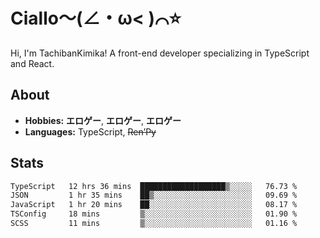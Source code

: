 # Ciallo～(∠・ω< )⌒⭐️

Hi, I'm TachibanKimika! A front-end developer specializing in TypeScript and React.

## About
- **Hobbies:** **エロゲー**, **エロゲー**, **エロゲー**
- **Languages:** TypeScript, ~~Ren’Py~~

## Stats
<!--START_SECTION:waka-->

```txt
TypeScript   12 hrs 36 mins  ███████████████████▒░░░░░   76.73 %
JSON         1 hr 35 mins    ██▒░░░░░░░░░░░░░░░░░░░░░░   09.69 %
JavaScript   1 hr 20 mins    ██░░░░░░░░░░░░░░░░░░░░░░░   08.17 %
TSConfig     18 mins         ▒░░░░░░░░░░░░░░░░░░░░░░░░   01.90 %
SCSS         11 mins         ▒░░░░░░░░░░░░░░░░░░░░░░░░   01.16 %
```

<!--END_SECTION:waka-->

<!-- ![Metrics](https://metrics.lecoq.io/TachibanaKimika?template=classic&base.activity=0&base.community=0&base.repositories=0&languages=1&isocalendar=1&isocalendar.duration=half-year&languages.limit=8&languages.sections=most-used&languages.colors=github&languages.threshold=0%25&languages.indepth=false&languages.recent.load=300&languages.recent.days=14&config.timezone=Asia%2FShanghai)
 -->

